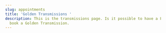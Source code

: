 ```yaml
---
slug: appointments
title: 'Golden Transmissions '
description: This is the transmissions page. Is it possible to have a Form to
  book a Golden Transmission.
---
```

